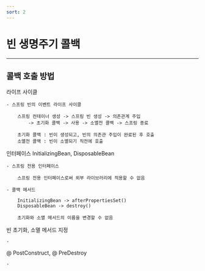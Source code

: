 ```yaml
---
sort: 2
---
```


# 빈 생명주기 콜백

---

## 콜백 호출 방법
    
라이프 사이클

    - 스프링 빈의 이벤트 라이프 사이클

        스프링 컨테이너 생성 -> 스프링 빈 생성 -> 의존관계 주입 
            -> 초기화 콜백 -> 사용 -> 소멸전 콜백 -> 스프링 종료

        초기화 콜백 : 빈이 생성되고, 빈의 의존관 주입이 완료된 후 호출
        소멸전 콜백 : 빈이 소멸되기 직전에 호출

인터페이스 InitializingBean, DisposableBean

    - 스프링 전용 인터페이스

        스프링 전용 인터페이스로써 외부 라이브러리에 적용할 수 없음
        
    - 콜백 메서드
        
        InitializingBean -> afterPropertiesSet()
        DisposableBean -> destroy()

        초기화와 소멸 메서드의 이름을 변경할 수 없음
    

빈 초기화, 소멸 메서드 지정

    -

@ PostConstruct, @ PreDestroy

    -





